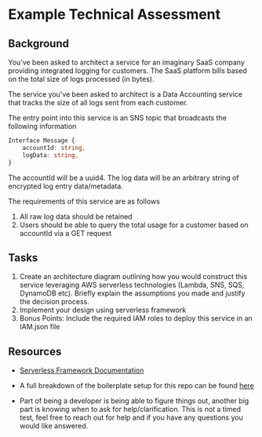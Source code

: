 # Example Technical Assessment

## Background

You’ve been asked to architect a service for an imaginary SaaS company providing integrated logging for customers. The SaaS platform bills based on the total size of logs processed (in bytes).

The service you’ve been asked to architect is a Data Accounting service that tracks the size of all logs sent from each customer. 

The entry point into this service is an SNS topic that broadcasts the following information

```ts
Interface Message {
    accountId: string,
    logData: string,
}
```


The accountId will be a uuid4. The log data will be an arbitrary string of encrypted log entry data/metadata.

The requirements of this service are as follows

1. All raw log data should be retained
2. Users should be able to query the total usage for a customer based on accountId via a GET request


## Tasks
1. Create an architecture diagram outlining how you would construct this service leveraging AWS serverless technologies (Lambda, SNS, SQS, DynamoDB etc). Briefly explain the assumptions you made and justify the decision process. 
2. Implement your design using serverless framework
3. Bonus Points: Include the required IAM roles to deploy this service in an IAM.json file


## Resources
- [Serverless Framework Documentation](https://serverless.com/framework/docs/)

- A full breakdown of the boilerplate setup for this repo can be found [here](https://dev.to/michael_timbs/get-started-with-aws-serverless-and-typescript-5hgf)

- Part of being a developer is being able to figure things out, another big part is knowing when to ask for help/clarification. This is not a timed test, feel free to reach out for help and if you have any questions you would like answered.
